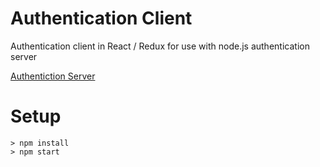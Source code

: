 Authentication Client
=============================

Authentication client in React / Redux for use with node.js authentication server

[Authentiction Server](https://github.com/henroben/Node-Authentication-Server.git)

Setup
=====

	> npm install
	> npm start

